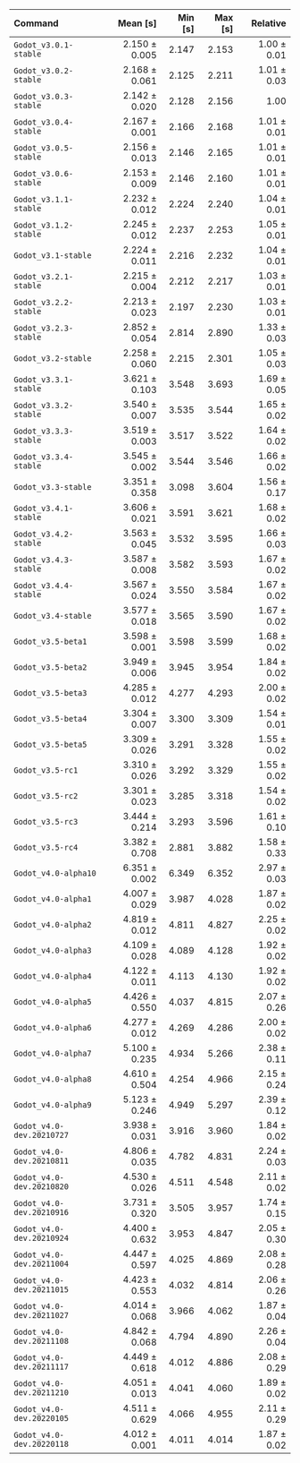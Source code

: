 | Command | Mean [s] | Min [s] | Max [s] | Relative |
|:---|---:|---:|---:|---:|
| `Godot_v3.0.1-stable` | 2.150 ± 0.005 | 2.147 | 2.153 | 1.00 ± 0.01 |
| `Godot_v3.0.2-stable` | 2.168 ± 0.061 | 2.125 | 2.211 | 1.01 ± 0.03 |
| `Godot_v3.0.3-stable` | 2.142 ± 0.020 | 2.128 | 2.156 | 1.00 |
| `Godot_v3.0.4-stable` | 2.167 ± 0.001 | 2.166 | 2.168 | 1.01 ± 0.01 |
| `Godot_v3.0.5-stable` | 2.156 ± 0.013 | 2.146 | 2.165 | 1.01 ± 0.01 |
| `Godot_v3.0.6-stable` | 2.153 ± 0.009 | 2.146 | 2.160 | 1.01 ± 0.01 |
| `Godot_v3.1.1-stable` | 2.232 ± 0.012 | 2.224 | 2.240 | 1.04 ± 0.01 |
| `Godot_v3.1.2-stable` | 2.245 ± 0.012 | 2.237 | 2.253 | 1.05 ± 0.01 |
| `Godot_v3.1-stable` | 2.224 ± 0.011 | 2.216 | 2.232 | 1.04 ± 0.01 |
| `Godot_v3.2.1-stable` | 2.215 ± 0.004 | 2.212 | 2.217 | 1.03 ± 0.01 |
| `Godot_v3.2.2-stable` | 2.213 ± 0.023 | 2.197 | 2.230 | 1.03 ± 0.01 |
| `Godot_v3.2.3-stable` | 2.852 ± 0.054 | 2.814 | 2.890 | 1.33 ± 0.03 |
| `Godot_v3.2-stable` | 2.258 ± 0.060 | 2.215 | 2.301 | 1.05 ± 0.03 |
| `Godot_v3.3.1-stable` | 3.621 ± 0.103 | 3.548 | 3.693 | 1.69 ± 0.05 |
| `Godot_v3.3.2-stable` | 3.540 ± 0.007 | 3.535 | 3.544 | 1.65 ± 0.02 |
| `Godot_v3.3.3-stable` | 3.519 ± 0.003 | 3.517 | 3.522 | 1.64 ± 0.02 |
| `Godot_v3.3.4-stable` | 3.545 ± 0.002 | 3.544 | 3.546 | 1.66 ± 0.02 |
| `Godot_v3.3-stable` | 3.351 ± 0.358 | 3.098 | 3.604 | 1.56 ± 0.17 |
| `Godot_v3.4.1-stable` | 3.606 ± 0.021 | 3.591 | 3.621 | 1.68 ± 0.02 |
| `Godot_v3.4.2-stable` | 3.563 ± 0.045 | 3.532 | 3.595 | 1.66 ± 0.03 |
| `Godot_v3.4.3-stable` | 3.587 ± 0.008 | 3.582 | 3.593 | 1.67 ± 0.02 |
| `Godot_v3.4.4-stable` | 3.567 ± 0.024 | 3.550 | 3.584 | 1.67 ± 0.02 |
| `Godot_v3.4-stable` | 3.577 ± 0.018 | 3.565 | 3.590 | 1.67 ± 0.02 |
| `Godot_v3.5-beta1` | 3.598 ± 0.001 | 3.598 | 3.599 | 1.68 ± 0.02 |
| `Godot_v3.5-beta2` | 3.949 ± 0.006 | 3.945 | 3.954 | 1.84 ± 0.02 |
| `Godot_v3.5-beta3` | 4.285 ± 0.012 | 4.277 | 4.293 | 2.00 ± 0.02 |
| `Godot_v3.5-beta4` | 3.304 ± 0.007 | 3.300 | 3.309 | 1.54 ± 0.01 |
| `Godot_v3.5-beta5` | 3.309 ± 0.026 | 3.291 | 3.328 | 1.55 ± 0.02 |
| `Godot_v3.5-rc1` | 3.310 ± 0.026 | 3.292 | 3.329 | 1.55 ± 0.02 |
| `Godot_v3.5-rc2` | 3.301 ± 0.023 | 3.285 | 3.318 | 1.54 ± 0.02 |
| `Godot_v3.5-rc3` | 3.444 ± 0.214 | 3.293 | 3.596 | 1.61 ± 0.10 |
| `Godot_v3.5-rc4` | 3.382 ± 0.708 | 2.881 | 3.882 | 1.58 ± 0.33 |
| `Godot_v4.0-alpha10` | 6.351 ± 0.002 | 6.349 | 6.352 | 2.97 ± 0.03 |
| `Godot_v4.0-alpha1` | 4.007 ± 0.029 | 3.987 | 4.028 | 1.87 ± 0.02 |
| `Godot_v4.0-alpha2` | 4.819 ± 0.012 | 4.811 | 4.827 | 2.25 ± 0.02 |
| `Godot_v4.0-alpha3` | 4.109 ± 0.028 | 4.089 | 4.128 | 1.92 ± 0.02 |
| `Godot_v4.0-alpha4` | 4.122 ± 0.011 | 4.113 | 4.130 | 1.92 ± 0.02 |
| `Godot_v4.0-alpha5` | 4.426 ± 0.550 | 4.037 | 4.815 | 2.07 ± 0.26 |
| `Godot_v4.0-alpha6` | 4.277 ± 0.012 | 4.269 | 4.286 | 2.00 ± 0.02 |
| `Godot_v4.0-alpha7` | 5.100 ± 0.235 | 4.934 | 5.266 | 2.38 ± 0.11 |
| `Godot_v4.0-alpha8` | 4.610 ± 0.504 | 4.254 | 4.966 | 2.15 ± 0.24 |
| `Godot_v4.0-alpha9` | 5.123 ± 0.246 | 4.949 | 5.297 | 2.39 ± 0.12 |
| `Godot_v4.0-dev.20210727` | 3.938 ± 0.031 | 3.916 | 3.960 | 1.84 ± 0.02 |
| `Godot_v4.0-dev.20210811` | 4.806 ± 0.035 | 4.782 | 4.831 | 2.24 ± 0.03 |
| `Godot_v4.0-dev.20210820` | 4.530 ± 0.026 | 4.511 | 4.548 | 2.11 ± 0.02 |
| `Godot_v4.0-dev.20210916` | 3.731 ± 0.320 | 3.505 | 3.957 | 1.74 ± 0.15 |
| `Godot_v4.0-dev.20210924` | 4.400 ± 0.632 | 3.953 | 4.847 | 2.05 ± 0.30 |
| `Godot_v4.0-dev.20211004` | 4.447 ± 0.597 | 4.025 | 4.869 | 2.08 ± 0.28 |
| `Godot_v4.0-dev.20211015` | 4.423 ± 0.553 | 4.032 | 4.814 | 2.06 ± 0.26 |
| `Godot_v4.0-dev.20211027` | 4.014 ± 0.068 | 3.966 | 4.062 | 1.87 ± 0.04 |
| `Godot_v4.0-dev.20211108` | 4.842 ± 0.068 | 4.794 | 4.890 | 2.26 ± 0.04 |
| `Godot_v4.0-dev.20211117` | 4.449 ± 0.618 | 4.012 | 4.886 | 2.08 ± 0.29 |
| `Godot_v4.0-dev.20211210` | 4.051 ± 0.013 | 4.041 | 4.060 | 1.89 ± 0.02 |
| `Godot_v4.0-dev.20220105` | 4.511 ± 0.629 | 4.066 | 4.955 | 2.11 ± 0.29 |
| `Godot_v4.0-dev.20220118` | 4.012 ± 0.001 | 4.011 | 4.014 | 1.87 ± 0.02 |

